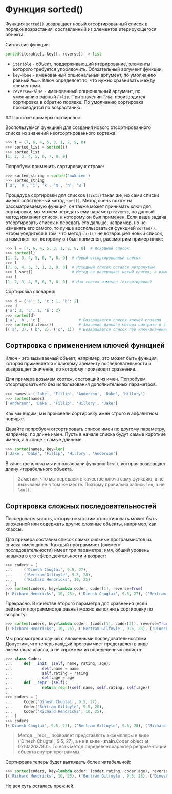 # Функция sorted()

Функция `sorted()` возвращает новый отсортированный список в порядке возрастания, составленный из элементов итерирующегося объекта.

Синтаксис функции:

```python
sorted(iterable[, key][, reverse]) -> list
```

 - `iterable` - объект, поддерживающий итерирование, элементы которого требуется упорядочить. Обязательный аргумент функции.
 - `key=None` - именованный опциональный аргумент, по умолчанию равный *`None`*. Ключ определяет то, что нужно сравнивать между элементами.
 - `reverse=False` - именованный опциональный аргумент, по умолчанию равный *`False`*. При значении *`True`*, производится сортировка в обратно порядке. По умолчанию сортировка производится по возрастанию.

## Простые примеры сортировок

Воспользуемся функцией для создания нового отсортированного списка из значений неотсортированного кортежа:

```python
>>> t = (7, 6, 4, 5, 3, 1, 2, 9, 8)
>>> sorted_list = sorted(t)
>>> sorted_list
[1, 2, 3, 4, 5, 6, 7, 8, 9]
```

Попробуем применить сортировку к строке:

```python
>>> sorted_string = sorted('mwkaien')
>>> sorted_string
['a', 'e', 'i', 'k', 'm', 'n', 'w']
```

Процедура сортировки для списков (`lists`) такая же, но сами списки имеют собственный метод `sort()`. Метод очень похож на рассматриваемую функция, он также может принимать ключ для сортировки, мы можем передать ему параметр `reverse`, но данный метод изменяет список, к которому он был применен. Если ваша задача отсортировать список и передать его дальше, например, но не изменять его самого, то лучше воспользоваться функцией `sorted()`. Чтобы убедиться в том, что метод `sort()` не возвращает новый список, а изменяет тот, которому он был применен, рассмотрим пример ниже:

```python
>>> l = [7, 6, 4, 5, 3, 1, 2, 9, 8]  # Исходный список
>>> sorted(l)
[1, 2, 3, 4, 5, 6, 7, 8, 9]  # Новый отсортированный список
>>> l
[7, 6, 4, 5, 3, 1, 2, 9, 8]  # Исходный список остался нетронутым
>>> l.sort()                 # Метод не возвращает новый список, а изменяет существующий
>>> l
[1, 2, 3, 4, 5, 6, 7, 8, 9]  # Наш список изменен (отсортирован)
```

Сортировка словарей:

```python
>>> d = {'a': 3, 'c': 1, 'b': 2}
>>> d
{'a': 3, 'c': 1, 'b': 2}
>>> sorted(d)
['a', 'b', 'c']                 # Возвращается список ключей словаря
>>> sorted(d.items())           # Значение данного метода смотрите в статье про словари
[('a', 3), ('b', 2), ('c', 1)]  # Возвращается список пар ключ-значение
```

## Сортировка с применением ключей функцией

Ключ - это вызываемый объект, например, это может быть функция, которая применяется к каждому элементу последовательности и возвращает значение, по которому производят сравнение.

Для примера возьмем кортеж, состоящий из имен. Попробуем отсортировать его без использования дополнительных параметров.

```python
>>> names = ('Jake', 'Fillip', 'Anderson', 'Dake', 'Hillory')
>>> sorted(names)
['Anderson', 'Dake', 'Fillip', 'Hillory', 'Jake']
```

Как мы видим, мы произвели сортировку имен строго в алфавитном порядке. 

Давайте попробуем отсортировать список имен по другому параметру, например, по длине имен. Пусть в начале списка будут самые короткие имена, а в конце - самые длинные. 

```python
>>> sorted(names, key=len)
['Jake', 'Dake', 'Fillip', 'Hillory', 'Anderson']
```

В качестве ключа мы использовали функцию `len()`, которая возвращает длину итерабельного объекта.

> Заметим, что мы передаем в качестве ключа саму функцию, а не вызываем ее в том же месте. Поэтому правильна запись `len`, а не `len()`.

## Сортировка сложных последовательностей

Последовательность, которую мы хотим отсортировать может быть вложенной или содержать другие сложные объекты, например, как классы.

Для примера составим список самых сильных программистов из списка имеющихся. Каждый программист (элемент последовательности) имеет три параметра: имя, общий уровень навыков в его сфере деятельности и возраст:

```python
>>> coders = [
...     ('Dinesh Chugtai', 9.5, 27),
...     ('Bertram Gilfoyle', 9.5, 28),
...     ('Richard Hendricks', 10, 25)
... ]
>>> sorted(coders, key=lambda coder: coder[1], reverse=True)
[('Richard Hendricks', 10, 25), ('Dinesh Chugtai', 9.5, 27), ('Bertram Gilfoyle', 9.5, 28)]
```

Прекрасно. В качестве второго параметра для сравнения (если рейтинги программистов равны) можно выполнить сортировку по возрасту:

```python
>>> sorted(coders, key=lambda coder: (coder[1], coder[2]), reverse=True)
[('Richard Hendricks', 10, 25), ('Bertram Gilfoyle', 9.5, 28), ('Dinesh Chugtai', 9.5, 27)]
```

Мы рассмотрели случай с вложенными последовательностями. Допустим, что теперь каждый программист представлен в виде экземпляра класса, а не кортежем из определенных свойств:

```python
>>> class Coder:
...     def __init__(self, name, rating, age):
...             self.name = name
...             self.rating = rating
...             self.age = age
...     def __repr__(self):
...             return repr((self.name, self.rating, self.age))
...
>>> coders = [
...     Coder('Dinesh Chugtai', 9.5, 27),
...     Coder('Bertram Gilfoyle', 9.5, 28),
...     Coder('Richard Hendricks', 10, 25),
... ]
>>> coders
[('Dinesh Chugtai', 9.5, 27), ('Bertram Gilfoyle', 9.5, 28), ('Richard Hendricks', 10, 25)]
```

> Метод \_\_repr\_\_ позволяет представлять экземпляры в виде ('Dinesh Chugtai', 9.5, 27), a не в виде <__main__.Coder object at 0x10a2d3790>. То есть метод определяет характер репрезентации объекта внутри программы.

Сортировка теперь будет выглядеть более читабельной:

```python
>>> sorted(coders, key=lambda coder: (coder.rating, coder.age), reverse=True)
[('Richard Hendricks', 10, 25), ('Bertram Gilfoyle', 9.5, 28), ('Dinesh Chugtai', 9.5, 27)]
```

Но вся суть осталась прежней.

```python

```

```python

```

```python

```

```python

```

```python

```

```python

```

```python

```

```python

```

```python

```

```python

```

```python

```

```python

```

```python

```

```python

```